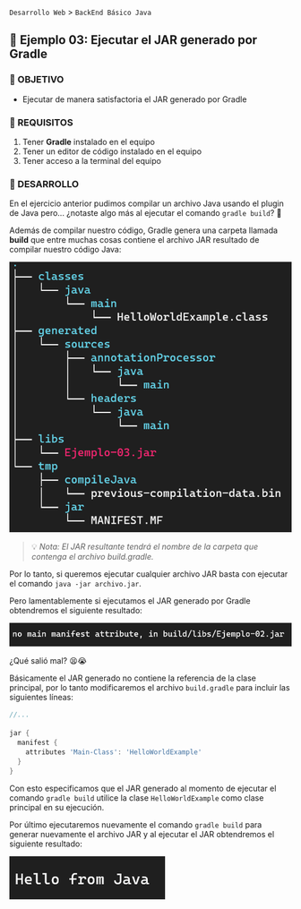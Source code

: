 `Desarrollo Web` > `BackEnd Básico Java`

## 🧠 Ejemplo 03: Ejecutar el JAR generado por Gradle

### 🎯 OBJETIVO

- Ejecutar de manera satisfactoria el JAR generado por Gradle

### 📃 REQUISITOS

1. Tener **Gradle** instalado en el equipo
2. Tener un editor de código instalado en el equipo
3. Tener acceso a la terminal del equipo

### 🎩 DESARROLLO

En el ejercicio anterior pudimos compilar un archivo Java usando el plugin de Java pero... ¿notaste algo más al ejecutar el comando `gradle build`? 🤔

Además de compilar nuestro código, Gradle genera una carpeta llamada **build** que entre muchas cosas contiene el archivo JAR resultado de compilar nuestro código Java:

![](img/ejercicio-03-tree.png)

> 💡 *Nota: El JAR resultante tendrá el nombre de la carpeta que contenga el archivo build.gradle.*

Por lo tanto, si queremos ejecutar cualquier archivo JAR basta con ejecutar el comando `java -jar archivo.jar`.

Pero lamentablemente si ejecutamos el JAR generado por Gradle obtendremos el siguiente resultado:

![](img/ejercicio-03-error.png)

¿Qué salió mal? 😫😭

Básicamente el JAR generado no contiene la referencia de la clase principal, por lo tanto modificaremos el archivo `build.gradle` para incluir las siguientes líneas:

```groovy
//...

jar {
  manifest {
    attributes 'Main-Class': 'HelloWorldExample'
  }
}
```

Con esto especificamos que el JAR generado al momento de ejecutar el comando `gradle build` utilice la clase `HelloWorldExample` como clase principal en su ejecución.

Por último ejecutaremos nuevamente el comando `gradle build` para generar nuevamente el archivo JAR y al ejecutar el JAR obtendremos el siguiente resultado:

![](img/ejercicio-03-hello.png)